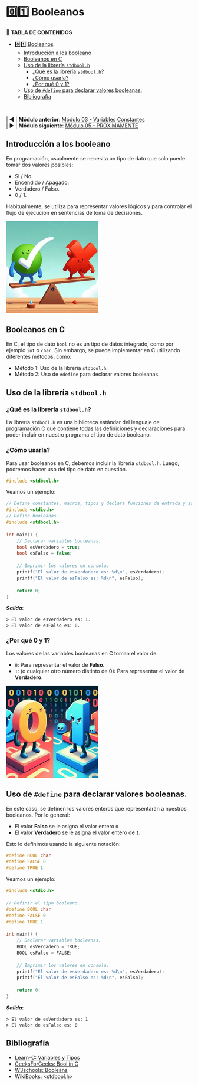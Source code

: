 # 0️⃣1️⃣ Booleanos
📖 **TABLA DE CONTENIDOS**
- [0️⃣1️⃣ Booleanos](#0️⃣1️⃣-booleanos)
  - [Introducción a los booleano](#introducción-a-los-booleano)
  - [Booleanos en C](#booleanos-en-c)
  - [Uso de la librería `stdbool.h`](#uso-de-la-librería-stdboolh)
    - [¿Qué es la librería `stdbool.h`?](#qué-es-la-librería-stdboolh)
    - [¿Cómo usarla?](#cómo-usarla)
    - [¿Por qué 0 y 1?](#por-qué-0-y-1)
  - [Uso de `#define` para declarar valores booleanas.](#uso-de-define-para-declarar-valores-booleanas)
  - [Bibliografía](#bibliografía)

<br>

| ◀ | **Módulo anterior**: [Módulo 03 - Variables Constantes](https://github.com/JoshuaMorales99/LearnC/tree/main/03-ConstantVariables/es)<br>
| ▶ | **Módulo siguiente**: [Módulo 05 - PRÓXIMAMENTE]()

## Introducción a los booleano
En programación, usualmente se necesita un tipo de dato que solo puede tomar dos valores posibles:
- Si / No.
- Encendido / Apagado.
- Verdadero / Falso.
- 0 / 1.

Habitualmente, se utiliza para representar valores lógicos y para controlar el flujo de ejecución en sentencias de toma de decisiones.

<img src="./assets/Booleano.webp" alt="Verdadero y Falso" width=250px/>

## Booleanos en C
En C, el tipo de dato `bool` no es un tipo de datos integrado, como por ejemplo `int` o `char`. Sin embargo, se puede implementar en C utilizando diferentes métodos, como:
- Método 1: Uso de la librería `stdbool.h`.
- Método 2: Uso de `#define` para declarar valores booleanas.

## Uso de la librería `stdbool.h`
### ¿Qué es la librería `stdbool.h`?
La librería `stdbool.h` es una biblioteca estándar del lenguaje de programación C que contiene todas las definiciones y declaraciones para poder incluir en nuestro programa el tipo de dato booleano.

### ¿Cómo usarla?
Para usar booleanos en C, debemos incluir la librería `stdbool.h`. Luego, podremos hacer uso del tipo de dato en cuestión.
```c
#include <stdbool.h>
```
Veamos un ejemplo:
```c
// Define constantes, macros, tipos y declara funciones de entrada y salida.
#include <stdio.h>
// Define booleanos.
#include <stdbool.h>

int main() {
    // Declarar variables booleanas.
    bool esVerdadero = true;
    bool esFalso = false;

    // Imprimir los valores en consola.
    printf("El valor de esVerdadero es: %d\n", esVerdadero);
    printf("El valor de esFalso es: %d\n", esFalso);

    return 0;
}
```
***Salida***:
```
> El valor de esVerdadero es: 1.
> El valor de esFalso es: 0.
```

### ¿Por qué 0 y 1?
Los valores de las variables booleanas en C toman el valor de:
- `0`: Para representar el valor de **Falso**.
- `1`: (o cualquier otro número distinto de 0): Para representar el valor de **Verdadero**.

<img src="./assets/0y1.webp" alt="Los números 0 y 1 enfrentados" width=250px/>

## Uso de `#define` para declarar valores booleanas.
En este caso, se definen los valores enteros que representarán a nuestros booleanos. Por lo general: 
- El valor **Falso** se le asigna el valor entero `0`
- El valor **Verdadero** se le asigna el valor entero de `1`.

Esto lo definimos usando la siguiente notación:
```c
#define BOOL char
#define FALSE 0
#define TRUE 1
```
Veamos un ejemplo:
```c
#include <stdio.h>

// Definir el tipo booleano.
#define BOOL char
#define FALSE 0
#define TRUE 1

int main() {
    // Declarar variables booleanas.
    BOOL esVerdadero = TRUE;
    BOOL esFalso = FALSE;

    // Imprimir los valores en consola.
    printf("El valor de esVerdadero es: %d\n", esVerdadero);
    printf("El valor de esFalso es: %d\n", esFalso);

    return 0;
}
```
***Salida***:
```
> El valor de esVerdadero es: 1
> El valor de esFalso es: 0
```

## Bibliografía
- [Learn-C: Variables y Tipos](https://www.learn-c.org/es/Variables_and_Types)
- [GeeksForGeeks: Bool in C](https://www.geeksforgeeks.org/bool-in-c/?ref=lbp)
- [W3schools: Booleans](https://www.w3schools.com/c/c_booleans.php)
- [WikiBooks: <stdbool.h>](https://en.wikibooks.org/wiki/C_Programming/stdbool.h)